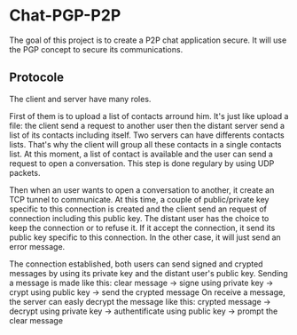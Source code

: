 # Chat-PGP-P2P
The goal of this project is to create a P2P chat application secure.
It will use the PGP concept to secure its communications.

## Protocole
The client and server have many roles.

First of them is to upload a list of contacts arround him.
It's just like upload a file: the client send a request to another user then the distant server send a list of its contacts including itself.
Two servers can have differents contacts lists. That's why the client will group all these contacts in a single contacts list.
At this moment, a list of contact is available and the user can send a request to open a conversation.
This step is done regulary by using UDP packets.

Then when an user wants to open a conversation to another, it create an TCP tunnel to communicate.
At this time, a couple of public/private key specific to this connection is created and the client send an request of connection including this public key. The distant user has the choice to keep the connection or to refuse it. If it accept the connection, it send its public key specific to this connection. In the other case, it will just send an error message.

The connection established, both users can send signed and crypted messages by using its private key and the distant user's public key.
Sending a message is made like this:
  clear message -> signe using private key -> crypt using public key -> send the crypted message
On receive a message, the server can easly decrypt the message like this:
  crypted message -> decrypt using private key -> authentificate using public key -> prompt the clear message
